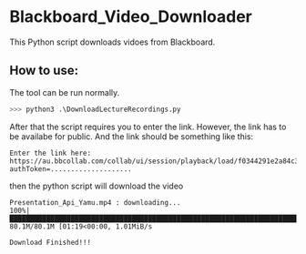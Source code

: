 # Blackboard_Video_Downloader
This Python script downloads vidoes from Blackboard.

## How to use:
The tool can be run normally.
```python
>>> python3 .\DownloadLectureRecordings.py
```

After that the script requires you to enter the link. However, the link has to be availabe for public. And the link should be something like this:
```
Enter the link here: https://au.bbcollab.com/collab/ui/session/playback/load/f0344291e2a84c34ad2893a2fa281cd2?authToken=....................
```
then the python script will download the video
```
Presentation_Api_Yamu.mp4 : downloading...
100%|████████████████████████████████████████████████████████████████████████████████████████████████████████████████████████████████████████| 80.1M/80.1M [01:19<00:00, 1.01MiB/s

Download Finished!!!
```
